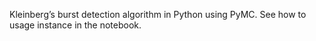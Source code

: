 Kleinberg’s burst detection algorithm in Python using PyMC.
See how to usage instance in the notebook.
